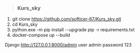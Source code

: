 > ### Kurs_sky


  1. git clone https://github.com/softicer-67/Kurs_sky.git
  2. cd Kurs_sky
  3. python.exe -m pip install --upgrade pip -r requirements.txt
  4. docker-compose up --build
  
  Django
  http://127.0.0.1:8000/admin
  user admin
  password 123
